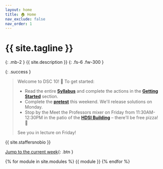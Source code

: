 ```yaml
---
layout: home
title: 🏠 Home
nav_exclude: false
nav_order: 1
---
```


# {{ site.tagline }}
{: .mb-2 }
{{ site.description }}
{: .fs-6 .fw-300 }

{: .success }
> Welcome to DSC 10! 👋 To get started:
> - Read the entire [**Syllabus**](syllabus) and complete the actions in the [**Getting Started**](syllabus#-getting-started) section.
> - Complete the [**pretest**](https://practice.dsc10.com/pretest) this weekend. We'll release solutions on Monday.
> - Stop by the Meet the Professors mixer on Friday from 11:30AM-12:30PM in the patio of the [**HDSI Building**](https://map.concept3d.com/?id=1005#!m/246301) – there'll be free pizza! 🍕
> 
> See you in lecture on Friday!

{{ site.staffersnobio }}

<!-- Below, you can open "static" versions of each lecture by clicking the ✏️ emojis and watch podcasts by clicking the 🎥 emojis. -->

[Jump to the current week](){: .btn }

{% for module in site.modules %}
{{ module }}
{% endfor %}
